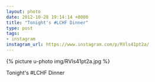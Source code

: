 ```yaml
---
layout: photo
date: 2012-10-28 19:14:14 +0000
title: "Tonight's #LCHF Dinner"
type: post
tags:
- instagram
instagram_url: https://www.instagram.com/p/RVls41pt2a/
---
```


{% picture u-photo img/RVls41pt2a.jpg %}

Tonight's #LCHF Dinner
